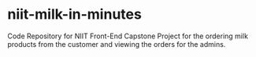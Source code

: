 # niit-milk-in-minutes
Code Repository for NIIT Front-End Capstone Project for the ordering milk products from the customer and viewing the orders for the admins.
